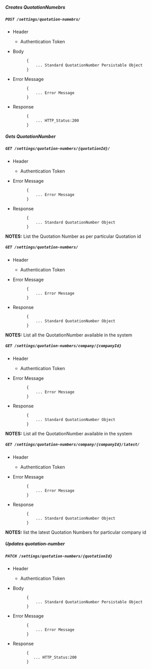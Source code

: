##### Creates QuotationNumebrs

##### `POST /settings/quotation-numebrs/`
+ Header
	- Authentication Token


+ Body

            {
                ... Standard QuotationNumber Persistable Object
            }
+ Error Message

			{
				... Error Message
			}             
+ Response

            {
                ... HTTP_Status:200
            }
    

##### Gets QuotationNumber           
            
##### `GET /settings/quotation-numbers/{quotationId}/`
+ Header 
	- Authentication Token
	
+ Error Message

			{
				... Error Message
			}  
+ Response

			{
				... Standard QuotationNumber Object
			}

**NOTES:** List the Quotation Number as per particular Quotation id 

##### `GET /settings/quotation-numbers/`
+ Header
	- Authentication Token
	
+ Error Message

			{
				... Error Message
			}  
+ Response 

			{
				... Standard QuotationNumber Object
			} 

**NOTES:** List all the QuotationNumber available in the system


##### `GET /settings/quotation-numbers/company/{companyId}`
+ Header
	- Authentication Token

+ Error Message

			{
				... Error Message
			}  
+ Response

            {
                ... Standard QuotationNumber Object
            }
            
**NOTES:** List all the QuotationNumber available in the system

##### `GET /settings/quotation-numbers/company/{companyId}/latest/`
+ Header
	- Authentication Token

+ Error Message

			{
				... Error Message
			}  
+ Response

            {
                ... Standard QuotationNumber Object
            }
            
**NOTES:** list the latest Quotation Numbers for particular company id

##### Updates quotation-number    
       
##### `PATCH /settings/quotation-numbers/{quotationId}`
+ Header
	- Authentication Token

+ Body

            {
                ... Standard QuotationNumber Persistable Object
            }       
+ Error Message

			{
				... Error Message
			}             
+ Response

            {
               ... HTTP_Status:200
            }